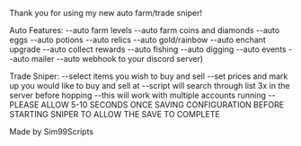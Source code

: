 Thank you for using my new auto farm/trade sniper! 

Auto Features:
--auto farm levels
--auto farm coins and diamonds
--auto eggs
--auto potions
--auto relics
--auto gold/rainbow
--auto enchant upgrade
--auto collect rewards
--auto fishing
--auto digging
--auto events
--auto mailer
--auto webhook to your discord server)


Trade Sniper:
--select items you wish to buy and sell
--set prices and mark up you would like to buy and sell at
--script will search through list 3x in the server before hopping
--this will work with multiple accounts running
--PLEASE ALLOW 5-10 SECONDS ONCE SAVING CONFIGURATION BEFORE STARTING SNIPER TO ALLOW THE SAVE TO COMPLETE



Made by Sim99Scripts
